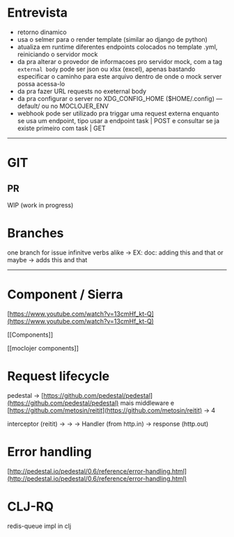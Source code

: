 # Entrevista

- retorno dinamico
- usa o selmer para o render template (similar ao django de python)
- atualiza em runtime diferentes endpoints colocados no template .yml, reiniciando o servidor mock
- da pra alterar o provedor de informacoes pro servidor mock, com a tag `external body` pode ser json ou xlsx (excel), apenas bastando especificar o caminho para este arquivo dentro de onde o mock server possa acessa-lo
- da pra fazer URL requests no exeternal body
- da pra configurar o server no XDG_CONFIG_HOME ($HOME/.config) — default/ ou no MOCLOJER_ENV
- webhook pode ser utilizado pra triggar uma request externa enquanto se usa um endpoint, tipo usar a endpoint task | POST e consultar se ja existe primeiro com task | GET
---
# GIT
## PR
WIP (work in progress)
# Branches
one branch for issue
infinitve verbs alike → EX: doc: adding this and that
or maybe → adds this and that 

---
# Component / Sierra
[https://www.youtube.com/watch?v=13cmHf_kt-Q](https://www.youtube.com/watch?v=13cmHf_kt-Q)

[[Components]]

[[moclojer components]]

# Request lifecycle

pedestal → [https://github.com/pedestal/pedestal](https://github.com/pedestal/pedestal) mais middleware e [https://github.com/metosin/reitit](https://github.com/metosin/reitit) → 4

interceptor (reitit) → → → Handler (from http.in) → response (http.out)

# Error handling
[http://pedestal.io/pedestal/0.6/reference/error-handling.html](http://pedestal.io/pedestal/0.6/reference/error-handling.html)
# CLJ-RQ
redis-queue impl in clj